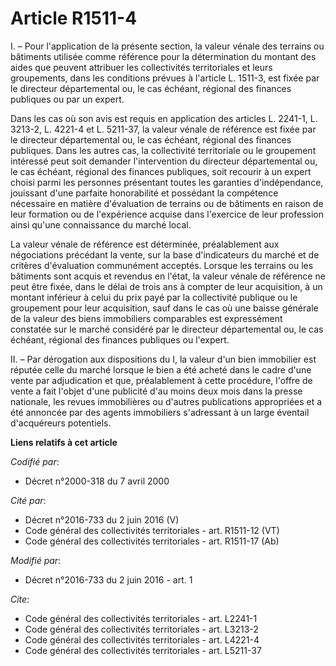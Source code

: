 # Article R1511-4

I. – Pour l'application de la présente section, la valeur vénale des terrains ou bâtiments utilisée comme référence pour la
détermination du montant des aides que peuvent attribuer les collectivités territoriales et leurs groupements, dans les
conditions prévues à l'article L. 1511-3, est fixée par le directeur départemental ou, le cas échéant, régional des finances
publiques ou par un expert.

Dans les cas où son avis est requis en application des articles L. 2241-1, L. 3213-2, L. 4221-4 et L. 5211-37, la valeur
vénale de référence est fixée par le directeur départemental ou, le cas échéant, régional des finances publiques. Dans les
autres cas, la collectivité territoriale ou le groupement intéressé peut soit demander l'intervention du directeur
départemental ou, le cas échéant, régional des finances publiques, soit recourir à un expert choisi parmi les personnes
présentant toutes les garanties d'indépendance, jouissant d'une parfaite honorabilité et possédant la compétence nécessaire
en matière d'évaluation de terrains ou de bâtiments en raison de leur formation ou de l'expérience acquise dans l'exercice de
leur profession ainsi qu'une connaissance du marché local.

La valeur vénale de référence est déterminée, préalablement aux négociations précédant la vente, sur la base d'indicateurs du
marché et de critères d'évaluation communément acceptés. Lorsque les terrains ou les bâtiments sont acquis et revendus en
l'état, la valeur vénale de référence ne peut être fixée, dans le délai de trois ans à compter de leur acquisition, à un
montant inférieur à celui du prix payé par la collectivité publique ou le groupement pour leur acquisition, sauf dans le cas
où une baisse générale de la valeur des biens immobiliers comparables est expressément constatée sur le marché considéré par
le directeur départemental ou, le cas échéant, régional des finances publiques ou l'expert.

II. – Par dérogation aux dispositions du I, la valeur d'un bien immobilier est réputée celle du marché lorsque le bien a été
acheté dans le cadre d'une vente par adjudication et que, préalablement à cette procédure, l'offre de vente a fait l'objet
d'une publicité d'au moins deux mois dans la presse nationale, les revues immobilières ou d'autres publications appropriées
et a été annoncée par des agents immobiliers s'adressant à un large éventail d'acquéreurs potentiels.

**Liens relatifs à cet article**

_Codifié par_:

  - Décret n°2000-318 du 7 avril 2000

_Cité par_:

  - Décret n°2016-733 du 2 juin 2016 (V)
  - Code général des collectivités territoriales - art. R1511-12 (VT)
  - Code général des collectivités territoriales - art. R1511-17 (Ab)

_Modifié par_:

  - Décret n°2016-733 du 2 juin 2016 - art. 1

_Cite_:

  - Code général des collectivités territoriales - art. L2241-1
  - Code général des collectivités territoriales - art. L3213-2
  - Code général des collectivités territoriales - art. L4221-4
  - Code général des collectivités territoriales - art. L5211-37
